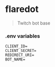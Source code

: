 # flaredot

> Twitch bot base

### .env variables

```env
CLIENT_ID=
CLIENT_SECRET=
REDIRECT_URI=
BOT_NAME=
```
